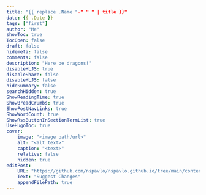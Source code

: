 ```yaml
---
title: "{{ replace .Name "-" " " | title }}"
date: {{ .Date }}
tags: ["first"]
author: "Me"
showToc: true
TocOpen: false
draft: false
hidemeta: false
comments: false
description: "Here be dragons!"
disableHLJS: true
disableShare: false
disableHLJS: false
hideSummary: false
searchHidden: true
ShowReadingTime: true
ShowBreadCrumbs: true
ShowPostNavLinks: true
ShowWordCount: true
ShowRssButtonInSectionTermList: true
UseHugoToc: true
cover:
    image: "<image path/url>"
    alt: "<alt text>"
    caption: "<text>"
    relative: false
    hidden: true
editPost:
    URL: "https://github.com/nspavlo/nspavlo.github.io/tree/main/content/"
    Text: "Suggest Changes"
    appendFilePath: true
---
```

